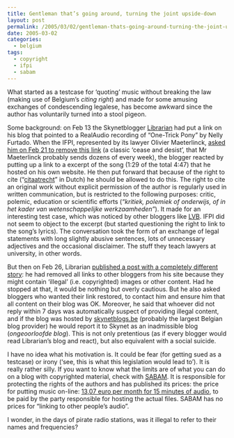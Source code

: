 ```yaml
---
title: Gentleman that’s going around, turning the joint upside-down
layout: post
permalink: /2005/03/02/gentleman-thats-going-around-turning-the-joint-upside-down/
date: 2005-03-02
categories:
  - belgium
tags:
  - copyright
  - ifpi
  - sabam
---
```

What started as a testcase for &#8216;quoting&#8217; music without breaking the law (making use of Belgium&#8217;s _citing right_) and made for some amusing exchanges of condescending legalese, has become awkward since the author has voluntarily turned into a stool pigeon.

Some background: on Feb 13 the Skynetblogger [Librarian](http://librarian.skynetblogs.be/) had put a link on his blog that pointed to a RealAudio recording of &#8220;One-Trick Pony&#8221; by Nelly Furtado. When the IFPI, represented by its lawyer Olivier Maeterlinck, [asked him on Feb 21 to remove this link](http://librarian.skynetblogs.be/?date=20050222&number=1&unit=months#947873) (a classic &#8216;cease and desist&#8217;, that Mr Maeterlinck probably sends dozens of every week), the blogger reacted by putting up a link to a excerpt of the song (1:29 of the total 4:47) that he hosted on his own website. He then put forward that because of the right to cite (&#8220;[citaatrecht](http://www.law.kuleuven.ac.be/cir/auteuracademisch/uitzondering_citaat.html)&#8221; in Dutch) he should be allowed to do this. The right to cite an original work without explicit permission of the author is regularly used in written communication, but is restricted to the following purposes: critic, polemic, education or scientific efforts (_&#8220;kritiek, polemiek of onderwijs, of in het kader van wetenschappelijke werkzaamheden&#8221;_). It made for an interesting test case, which was noticed by other bloggers like [LVB](http://lvb.net/item/880). IFPI did not seem to object to the excerpt (but started questioning the right to link to the song&#8217;s lyrics). The conversation took the form of an exchange of legal statements with long slightly abusive sentences, lots of unnecessary adjectives and the occasional disclaimer. The stuff they teach lawyers at university, in other words.

But then on Feb 26, Librarian [published a post with a completely different story](http://librarian.skynetblogs.be/?date=20050226&number=1&unit=months#958628): he had removed all links to other bloggers from his site because they might contain &#8216;illegal&#8217; (i.e. copyrighted) images or other content. Had he stopped at that, it would be nothing but overly cautious. But he also asked bloggers who wanted their link restored, to contact him and ensure him that all content on their blog was OK. Moreover, he said that whoever did not reply within 7 days was automatically suspect of providing illegal content, and if the blog was hosted by [skynetblogs.be](http://www.skynetblogs.be) (probably the largest Belgian blog provider) he would report it to Skynet as an inadmissible blog (_ongeoorloofde blog_). This is not only pretentious (as if every blogger would read Librarian&#8217;s blog and react), but also equivalent with a social suicide.

I have no idea what his motivation is. It could be fear (for getting sued as a testcase) or irony (&#8216;see, this is what this legislation would lead to&#8217;). It is really rather silly. If you want to know what the limits are of what you can do on a blog with copyrighted material, check with [SABAM](http://www.sabam.be). It is responsible for protecting the rights of the authors and has published its prices: the price for putting music on-line: [13,07 euro per month for 15 minutes of audio](http://lvb.net/item/801), to be paid by the party responsible for hosting the actual files. SABAM has no prices for &#8220;linking to other people&#8217;s audio&#8221;.

I wonder, in the days of pirate radio stations, was it illegal to refer to their names and frequencies?

